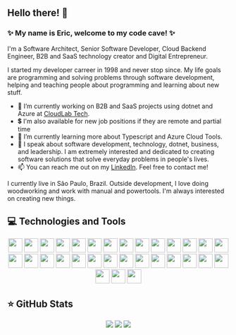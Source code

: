 ## Hello there! 👋

### ✨ My name is Eric, welcome to my code cave! ✨

I'm a Software Architect, Senior Software Developer, Cloud Backend Engineer, B2B and SaaS technology creator and Digital Entrepreneur.

I started my developer carreer in 1998 and never stop since. My life goals are programming and solving problems through software development, helping and teaching people about programming and learning about new stuff.

- 🔭 I’m currently working on B2B and SaaS projects using dotnet and Azure at [CloudLab Tech](https://github.com/cloudlabtech).
- 💲 I'm also available for new job positions if they are remote and partial time
- 🌱 I’m currently learning more about Typescript and Azure Cloud Tools.
- 💬 I speak about software development, technology, dotnet, business, and leadership. I am extremely interested and dedicated to creating software solutions that solve everyday problems in people's lives.
- 📫 You can reach me out on my [LinkedIn](https://www.linkedin.com/in/ericrda/). Feel free to contact me!

I currently live in São Paulo, Brazil. Outside development, I love doing woodworking and work with manual and powertools. I'm always interested on creating new things.

## 💻 Technologies and Tools
<p align="center">
  <img src="https://img.shields.io/badge/Microsoft-5E5E5E.svg?&style=for-the-badge&logo=microsoft&logoColor=white" height="32"/>
  <img src="https://img.shields.io/badge/Linux-FCC624.svg?&style=for-the-badge&logo=linux&logoColor=black" height="32"/>
  <img src="https://img.shields.io/badge/.NET-512BD4.svg?&style=for-the-badge&logo=dotnet&logoColor=white" height="32"/>
  <img src="https://img.shields.io/badge/C%23%20-239120.svg?&style=for-the-badge&logo=csharp&logoColor=white" height="32"/>
  <img src="https://img.shields.io/badge/Visual%20Studio-5C2D91.svg?&style=for-the-badge&logo=visualstudio&logoColor=white" height="32"/>
  <img src="https://img.shields.io/badge/Visual%20Studio%20Code-007ACC.svg?&style=for-the-badge&logo=visualstudiocode&logoColor=white" height="32"/>  
  <img src="https://img.shields.io/badge/YAML-CB171E.svg?&style=for-the-badge&logo=yaml&logoColor=white" height="32"/>
  <img src="https://img.shields.io/badge/Microsoft%20Azure-0078D4.svg?&style=for-the-badge&logo=microsoftazure&logoColor=white" height="32"/>  
  <img src="https://img.shields.io/badge/Git-F05032.svg?&style=for-the-badge&logo=git&logoColor=white" height="32"/>
  <img src="https://img.shields.io/badge/GitHub-181717.svg?&style=for-the-badge&logo=github&logoColor=white" height="32"/>
  <img src="https://img.shields.io/badge/GitHub%20Pages-222222.svg?&style=for-the-badge&logo=githubpages&logoColor=white" height="32"/>
  <img src="https://img.shields.io/badge/GitHub%20Actions-2088FF.svg?&style=for-the-badge&logo=githubactions&logoColor=white" height="32"/>
  <img src="https://img.shields.io/badge/Azure%20DevOps-0078D7.svg?&style=for-the-badge&logo=azureartifacts&logoColor=white" height="32"/>
  <img src="https://img.shields.io/badge/Azure%20Artifacts-CB2E6D.svg?&style=for-the-badge&logo=azuredevops&logoColor=white" height="32"/>
  <img src="https://img.shields.io/badge/Azure%20Pipelines-2560E0.svg?&style=for-the-badge&logo=azurepipelines&logoColor=white" height="32"/>
  <img src="https://img.shields.io/badge/Azure%20Functions-0062AD.svg?&style=for-the-badge&logo=azurefunctions&logoColor=white" height="32"/>  
  <img src="https://img.shields.io/badge/NuGet-004880.svg?&style=for-the-badge&logo=nuget&logoColor=white" height="32"/>
  <img src="https://img.shields.io/badge/Docker-2496ED.svg?&style=for-the-badge&logo=docker&logoColor=white" height="32"/>
  <img src="https://img.shields.io/badge/Kubernetes-326CE5.svg?&style=for-the-badge&logo=kubernetes&logoColor=white" height="32"/>
  <img src="https://img.shields.io/badge/RabbitMQ-FF6600.svg?&style=for-the-badge&logo=rabbitmq&logoColor=white" height="32"/>  
  <img src="https://img.shields.io/badge/Redis-DC382D.svg?&style=for-the-badge&logo=redis&logoColor=white" height="32"/>
  <img src="https://img.shields.io/badge/Microsoft%20SQL%20Server-CC2927.svg?&style=for-the-badge&logo=microsoftsqlserver&logoColor=white" height="32"/>
  <img src="https://img.shields.io/badge/Oracle-F80000.svg?&style=for-the-badge&logo=oracle&logoColor=white" height="32"/>
  <img src="https://img.shields.io/badge/MongoDB-47A248.svg?&style=for-the-badge&logo=mongodb&logoColor=white" height="32"/>
  <img src="https://img.shields.io/badge/MySQL-4479A1.svg?&style=for-the-badge&logo=mysql&logoColor=white" height="32"/>
  <img src="https://img.shields.io/badge/PostgreSQL-4169E1.svg?&style=for-the-badge&logo=postgresql&logoColor=white" height="32"/>
  <img src="https://img.shields.io/badge/Delphi-EE1F35.svg?&style=for-the-badge&logo=delphi&logoColor=white" height="32"/>
  <img src="https://img.shields.io/badge/Powershell-5391FE.svg?&style=for-the-badge&logo=powershell&logoColor=white" height="32"/>
  <img src="https://img.shields.io/badge/Bash-4EAA25.svg?&style=for-the-badge&logo=gnubash&logoColor=white" height="32"/>
  <img src="https://img.shields.io/badge/Postman-FF6C37.svg?&style=for-the-badge&logo=postman&logoColor=white" height="32"/>
  <img src="https://img.shields.io/badge/Blender-F5792A.svg?&style=for-the-badge&logo=blender&logoColor=white" height="32"/>
</p>  

## ⭐ GitHub Stats
<p align = "center">
  <img src = "https://github-readme-stats.vercel.app/api?username=edarruiz&show_icons=true&theme=github_dark#gh-dark-mode-only&line_height=27&count_private=true">
  <img src = "https://github-readme-stats.vercel.app/api?username=edarruiz&show_icons=true&theme=default#gh-light-mode-only&line_height=27&count_private=true">
  <img src = "https://github-readme-stats.vercel.app/api/top-langs/?username=edarruiz&hide=css,java,html&theme=github_dark">
</p>
